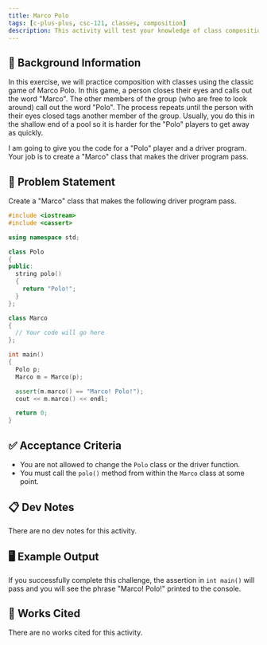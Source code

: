 ```yaml
---
title: Marco Polo
tags: [c-plus-plus, csc-121, classes, composition]
description: This activity will test your knowledge of class composition.
---
```


## 🔖 Background Information

In this exercise, we will practice composition with classes using the classic game of Marco Polo. In this game, a person closes their eyes and calls out the word "Marco". The other members of the group (who are free to look around) call out the word "Polo". The process repeats until the person with their eyes closed tags another member of the group. Usually, you do this in the shallow end of a pool so it is harder for the "Polo" players to get away as quickly.

I am going to give you the code for a "Polo" player and a driver program. Your job is to create a "Marco" class that makes the driver program pass.

## 🎯 Problem Statement

Create a "Marco" class that makes the following driver program pass.

```cpp
#include <iostream>
#include <cassert>

using namespace std;

class Polo
{
public:
  string polo()
  {
    return "Polo!";
  }
};

class Marco
{
  // Your code will go here
};

int main()
{
  Polo p;
  Marco m = Marco(p);

  assert(m.marco() == "Marco! Polo!");
  cout << m.marco() << endl;

  return 0;
}
```

## ✅ Acceptance Criteria

* You are not allowed to change the `Polo` class or the driver function.
* You must call the `polo()` method from within the `Marco` class at some point.

## 📋 Dev Notes

There are no dev notes for this activity.

## 🖥️ Example Output

If you successfully complete this challenge, the assertion in `int main()` will pass and you will see the phrase "Marco! Polo!" printed to the console.

## 📘 Works Cited

There are no works cited for this activity.
